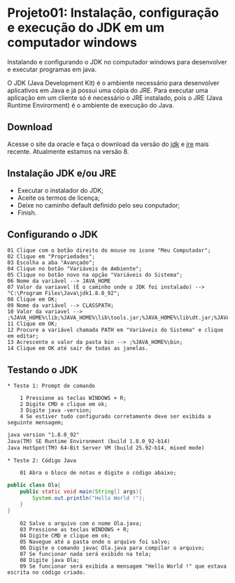 # Projeto01: Instalação, configuração e execução do JDK em um computador windows

Instalando e configurando o JDK no computador windows para desenvolver e executar programas em java.

O JDK (Java Development Kit) é o ambiente necessário para desenvolver aplicativos em Java e já possui uma cópia do JRE. Para executar uma aplicação em um cliente só é necessário o JRE instalado, pois o JRE (Java Runtime Envirorment) é o ambiente de execução do Java.

## Download

Acesse o site da oracle e faça o download da versão do [jdk](http://www.oracle.com/technetwork/java/javase/downloads/jdk8-downloads-2133151.html?ssSourceSiteId=otnpt) e [jre](http://www.oracle.com/technetwork/java/javase/downloads/jre8-downloads-2133155.html?ssSourceSiteId=otnpt) mais recente. Atualmente estamos na versão 8.

## Instalação JDK e/ou JRE

* Executar o instalador do JDK;
* Aceite os termos de licença;
* Deixe no caminho default definido pelo seu conputador;
* Finish.

## Configurando o JDK

    01 Clique com o botão direito do mouse no ícone "Meu Computador";
    02 Clique em "Propriedades"; 
    03 Escolha a aba "Avançado";
    04 Clique no botão "Variáveis de Ambiente";
    05 Clique no botão novo na opção "Variáveis do Sistema";
    06 Nome da variável --> JAVA_HOME
	07 Valor da variavel (É o caminho onde o JDK foi instalado) --> "C:\Program Files\Java\jdk1.8.0_92";
	08 Clique em OK;
	09 Nome da variável --> CLASSPATH;
	10 Valor da variavel --> ;%JAVA_HOME%\lib;%JAVA_HOME%\lib\tools.jar;%JAVA_HOME%\lib\dt.jar;%JAVA_HOME%\lib\htmlconverter.jar;%JAVA_HOME%\jre\lib;%JAVA_HOME%\jre\lib\rt.jar;
	11 Clique em OK;
	12 Procure a variável chamada PATH em "Variáveis do Sistema" e clique em editar;
	13 Acrescente o valor da pasta bin --> ;%JAVA_HOME%\bin;
	14 Clique em OK até sair de todas as janelas.

## Testando o JDK

	* Teste 1: Prompt de comando

		1 Pressione as teclas WINDOWS + R;
		2 Digite CMD e clique em ok;
		3 Digite java -version;
		4 Se estiver tudo configurado corretamente deve ser exibida a seguinte mensagem;

```txt
java version "1.8.0_92"
Java(TM) SE Runtime Environment (build 1.8.0_92-b14)
Java HotSpot(TM) 64-Bit Server VM (build 25.92-b14, mixed mode)
```

	* Teste 2: Código Java

		01 Abra o bloco de notas e digite o código abaixo;
```Java
public class Ola{
	public static void main(String[] args){
		System.out.println("Hello World !");
	}
}
```
		02 Salve o arquivo com o nome Ola.java;
		03 Pressione as teclas WINDOWS + R;
		04 Digite CMD e clique em ok;
		05 Navegue até a pasta onde o arquivo foi salvo;
		06 Digite o comando javac Ola.java para compilar o arquivo;
		07 Se funcionar nada será exibido na tela;
		08 Digite java Ola;
		09 Se funcionar será exibida a mensagem "Hello World !" que estava escrita no código criado.

